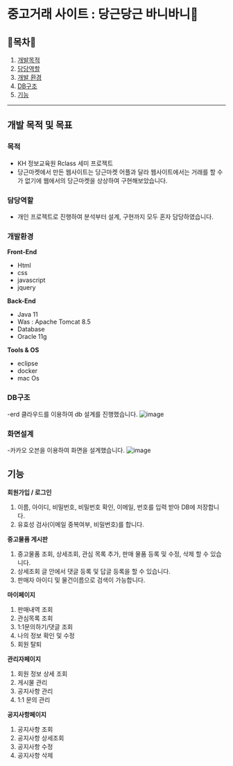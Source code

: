# 중고거래 사이트 : 당근당근 바니바니🥕

## 🥕목차🥕
1. [개발목적](#목적)
2. [담당역할](#담당역할)
3. [개발 환경](#개발환경)
4. [DB구조](#DB구조)
5. [기능](#기능)
-----

## 개발 목적 및 목표 

### 목적
- KH 정보교육원 Rclass 세미 프로젝트
- 당근마켓에서 만든 웹사이트는 당근마켓 어플과 달라 웹사이트에서는 거래를 할 수가 없기에 웹에서의 
당근마켓을 상상하여 구현해보았습니다.   

### 담당역할 
- 개인 프로젝트로 진행하여 분석부터 설계, 구현까지 모두 혼자 담당하였습니다. 


### 개발환경 
**Front-End** 
- Html
- css 
- javascript
- jquery

**Back-End**
- Java 11 
- Was : Apache Tomcat 8.5
- Database
- Oracle 11g

**Tools & OS**
- eclipse
- docker
- mac Os

### DB구조 
-erd 클라우드를 이용하여 db 설계를 진행했습니다. 
![image](https://user-images.githubusercontent.com/67987230/132698321-0d7834a4-c760-4879-a56a-4dbe50fd5d6e.png)

### 화면설계 
-카카오 오븐을 이용하여 화면을 설계했습니다. 
![image](https://user-images.githubusercontent.com/67987230/132700921-679c1677-21d9-4321-a06f-a9d737279fc4.png)


## 기능
**회원가입 / 로그인**
1. 이름, 아이디, 비밀번호, 비밀번호 확인, 이메일, 번호를 입력 받아 DB에 저장합니다.
2. 유효성 검사(이메일 중복여부, 비밀번호)를 합니다. 

**중고물품 게시판**
1. 중고물품 조회, 상세조회, 관심 목록 추가, 판매 물품 등록 및 수정, 삭제 할 수 있습니다.
2. 상세조회 글 안에서 댓글 등록 및 답글 등록을 할 수 있습니다.
3. 판매자 아이디 및 물건이름으로 검색이 가능합니다. 

**마이페이지**
1. 판매내역 조회
2. 관심목록 조회 
3. 1:1문의하기/댓글 조회
4. 나의 정보 확인 및 수정 
5. 회원 탈퇴 

**관리자페이지**
1. 회원 정보 상세 조회
2. 게시물 관리
3. 공지사항 관리
4. 1:1 문의 관리

**공지사항페이지**
1. 공지사항 조회
2. 공지사항 상세조회
3. 공지사항 수정 
4. 공지사항 삭제
 

